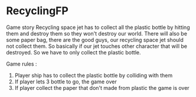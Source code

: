 # RecyclingFP
Game story
Recycling space jet has to collect all the plastic bottle by hitting them and destroy them so they won't destroy our world. 
There will also be some paper bag, there are the good guys, our recycling space jet should not collect them. 
So basically if our jet touches other character that will be destroyed. So we have to only collect the plastic bottle.

Game rules :

  1. Player ship has to collect the plastic bottle by colliding with them
  2. If player lets 3 bottle to go, the game over
  3. If player collect the paper that don't made from plastic the game is over
